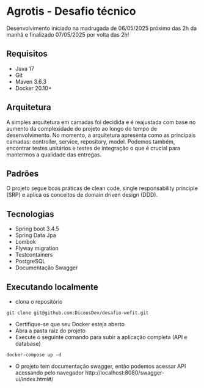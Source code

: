 # Agrotis - Desafio técnico

Desenvolvimento iniciado na madrugada de 06/05/2025 próximo das 2h da manhã e finalizado 07/05/2025 por volta das 2h!

## Requisitos

- Java 17
- Git
- Maven 3.6.3
- Docker 20.10+

## Arquitetura

A simples arquitetura em camadas foi decidida e é reajustada com base no aumento da complexidade do projeto ao longo do tempo de desenvolvimento.
No momento, a arquitetura apresenta como as principais camadas: controller, service, repository, model. 
Podemos também, encontrar testes unitários e testes de integração o que é crucial para mantermos a qualidade das entregas.

## Padrões

O projeto segue boas práticas de clean code, single responsability principle (SRP) e aplica os conceitos de domain driven design (DDD).

## Tecnologias

- Spring boot 3.4.5
- Spring Data Jpa
- Lombok
- Flyway migration
- Testcontainers
- PostgreSQL
- Documentação Swagger

## Executando localmente

- clona o repositório

```shell
git clone git@github.com:DicousDev/desafio-wefit.git
```

- Certifique-se que seu Docker esteja aberto
- Abra a pasta raiz do projeto
- Execute o seguinte comando para subir a aplicação completa (API e database)

```shell
docker-compose up -d
```

- O projeto tem documentação swagger, então podemos acessar API acessando pelo navegador http://localhost:8080/swagger-ui/index.html#/